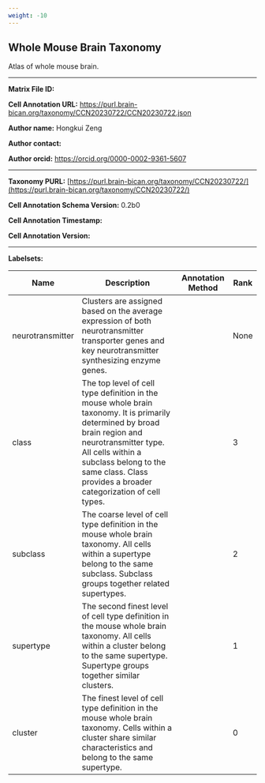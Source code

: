 ```yaml
---
weight: -10
---
```

## Whole Mouse Brain Taxonomy

Atlas of whole mouse brain.

---

**Matrix File ID:** 

**Cell Annotation URL:** https://purl.brain-bican.org/taxonomy/CCN20230722/CCN20230722.json

**Author name:** Hongkui Zeng

**Author contact:** 

**Author orcid:** https://orcid.org/0000-0002-9361-5607


---

**Taxonomy PURL:** [https://purl.brain-bican.org/taxonomy/CCN20230722/](https://purl.brain-bican.org/taxonomy/CCN20230722/)

**Cell Annotation Schema Version:** 0.2b0

**Cell Annotation Timestamp:** 

**Cell Annotation Version:** 

---

**Labelsets:**

| Name | Description | Annotation Method | Rank |
|------|-------------|-------------------|------|
|neurotransmitter|Clusters are assigned based on the average expression of both neurotransmitter transporter genes and key neurotransmitter synthesizing enzyme genes.||None|
|class|The top level of cell type definition in the mouse whole brain taxonomy. It is primarily determined by broad brain region and neurotransmitter type. All cells within a subclass belong to the same class. Class provides a broader categorization of cell types.||3|
|subclass|The coarse level of cell type definition in the mouse whole brain taxonomy. All cells within a supertype belong to the same subclass. Subclass groups together related supertypes.||2|
|supertype|The second finest level of cell type definition in the mouse whole brain taxonomy. All cells within a cluster belong to the same supertype. Supertype groups together similar clusters.||1|
|cluster|The finest level of cell type definition in the mouse whole brain taxonomy. Cells within a cluster share similar characteristics and belong to the same supertype.||0|

